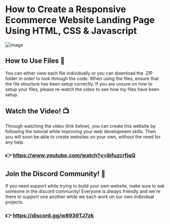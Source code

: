 # How to Create a Responsive Ecommerce Website Landing Page Using HTML, CSS & Javascript

![image](https://github.com/Jake-Wiscombe/How-to-Create-a-Responsive-Ecommerece-Website-Landing-Page-Using-HTML-CSS-JavaScript/assets/137406272/e49ac771-0e89-49ed-90b5-08d3c4b53bbe)


## How to Use Files 📂
You can either view each file individually or you can download the .ZIP folder in order to look through the code. When using the files, ensure that the file structure has been setup correctly. If you are unsure on how to setup your files, please re-watch the video to see how my files have been setup.

## Watch the Video! 📺
Through watching the video (link below), you can create this website by following the tutorial while improving your web development skills. Then you will soon be able to create websites on your own, without the need for any help.
### 👉 https://www.youtube.com/watch?v=jbfuzcrfjqQ

## Join the Discord Community! 💬
If you need support while trying to build your own website, make sure to ask someone in the discord community! Everyone is always friendly and we're there to support one another while we each work on our own individual projects.
### 👉 https://discord.gg/w8939TJ7zk
